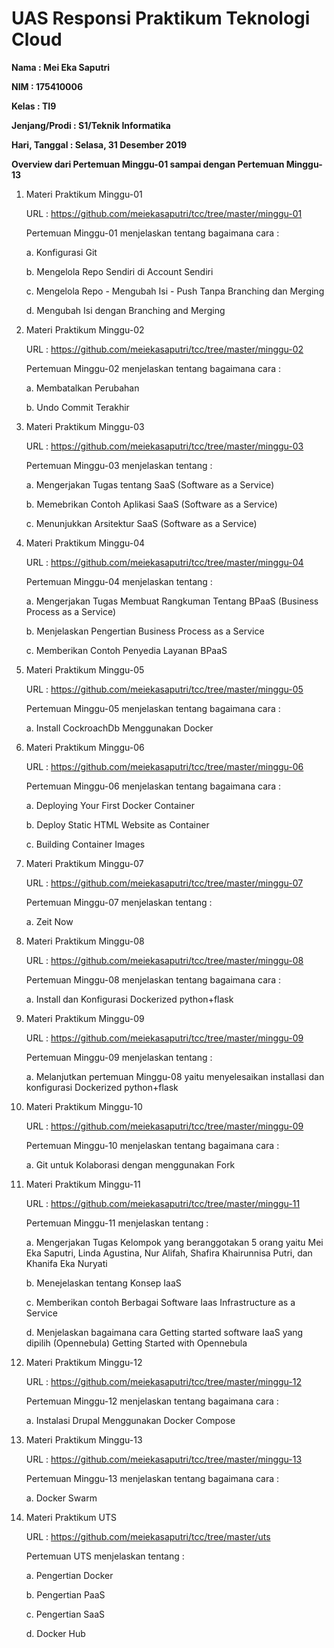 # UAS Responsi Praktikum Teknologi Cloud

**Nama : Mei Eka Saputri**

**NIM : 175410006**

**Kelas : TI9**

**Jenjang/Prodi : S1/Teknik Informatika**

**Hari, Tanggal : Selasa, 31 Desember 2019**

**Overview dari Pertemuan Minggu-01 sampai dengan Pertemuan Minggu-13**

1. Materi Praktikum Minggu-01

   URL : https://github.com/meiekasaputri/tcc/tree/master/minggu-01

   Pertemuan Minggu-01 menjelaskan tentang bagaimana cara :

   a. Konfigurasi Git

   b. Mengelola Repo Sendiri di Account Sendiri

   c. Mengelola Repo - Mengubah Isi - Push Tanpa Branching dan Merging

   d. Mengubah Isi dengan Branching and Merging

2. Materi Praktikum Minggu-02

   URL : https://github.com/meiekasaputri/tcc/tree/master/minggu-02

   Pertemuan Minggu-02 menjelaskan tentang bagaimana cara :

   a. Membatalkan Perubahan

   b. Undo Commit Terakhir

3. Materi Praktikum Minggu-03

   URL : https://github.com/meiekasaputri/tcc/tree/master/minggu-03

   Pertemuan Minggu-03 menjelaskan tentang :

   a. Mengerjakan Tugas tentang SaaS (Software as a Service)

   b. Memebrikan Contoh Aplikasi SaaS (Software as a Service)

   c. Menunjukkan Arsitektur SaaS (Software as a Service)

4. Materi Praktikum Minggu-04

   URL : https://github.com/meiekasaputri/tcc/tree/master/minggu-04

   Pertemuan Minggu-04 menjelaskan tentang :

   a. Mengerjakan Tugas Membuat Rangkuman Tentang BPaaS (Business Process as a Service)

   b. Menjelaskan Pengertian Business Process as a Service

   c. Memberikan Contoh Penyedia Layanan BPaaS

5. Materi Praktikum  Minggu-05

   URL : https://github.com/meiekasaputri/tcc/tree/master/minggu-05

   Pertemuan Minggu-05 menjelaskan tentang bagaimana cara :

   a. Install CockroachDb Menggunakan Docker

6. Materi Praktikum Minggu-06

   URL : https://github.com/meiekasaputri/tcc/tree/master/minggu-06

   Pertemuan Minggu-06 menjelaskan tentang bagaimana cara :

   a. Deploying Your First Docker Container

   b. Deploy Static HTML Website as Container

   c. Building Container Images

7. Materi Praktikum Minggu-07

   URL : https://github.com/meiekasaputri/tcc/tree/master/minggu-07

   Pertemuan Minggu-07 menjelaskan tentang :

   a. Zeit Now

8. Materi Praktikum Minggu-08

   URL : https://github.com/meiekasaputri/tcc/tree/master/minggu-08

   Pertemuan Minggu-08 menjelaskan tentang bagaimana cara :

   a. Install dan Konfigurasi Dockerized python+flask

9. Materi Praktikum Minggu-09

   URL : https://github.com/meiekasaputri/tcc/tree/master/minggu-09

   Pertemuan Minggu-09 menjelaskan tentang :

   a. Melanjutkan pertemuan Minggu-08 yaitu menyelesaikan installasi dan konfigurasi Dockerized python+flask

10. Materi Praktikum Minggu-10

    URL : https://github.com/meiekasaputri/tcc/tree/master/minggu-09

    Pertemuan Minggu-10 menjelaskan tentang bagaimana cara :

    a. Git untuk Kolaborasi dengan menggunakan Fork

11. Materi Praktikum Minggu-11

    URL : https://github.com/meiekasaputri/tcc/tree/master/minggu-11

    Pertemuan Minggu-11 menjelaskan tentang :

    a. Mengerjakan Tugas Kelompok yang beranggotakan 5 orang yaitu Mei Eka Saputri, Linda Agustina, Nur Alifah, Shafira Khairunnisa Putri, dan Khanifa Eka Nuryati

    b. Menejelaskan tentang Konsep IaaS

    c. Memberikan contoh Berbagai Software Iaas Infrastructure as a Service

    d. Menjelaskan bagaimana cara Getting started software IaaS yang dipilih (Opennebula) Getting Started with Opennebula

12. Materi Praktikum Minggu-12

    URL : https://github.com/meiekasaputri/tcc/tree/master/minggu-12

    Pertemuan Minggu-12 menjelaskan tentang bagaimana cara :

    a. Instalasi Drupal Menggunakan Docker Compose

13. Materi Praktikum Minggu-13

    URL : https://github.com/meiekasaputri/tcc/tree/master/minggu-13

    Pertemuan Minggu-13 menjelaskan tentang bagaimana cara :

    a. Docker Swarm

14. Materi Praktikum UTS

    URL : https://github.com/meiekasaputri/tcc/tree/master/uts

    Pertemuan UTS menjelaskan tentang :

    a. Pengertian Docker

    b. Pengertian PaaS

    c. Pengertian SaaS
    
    d. Docker Hub
